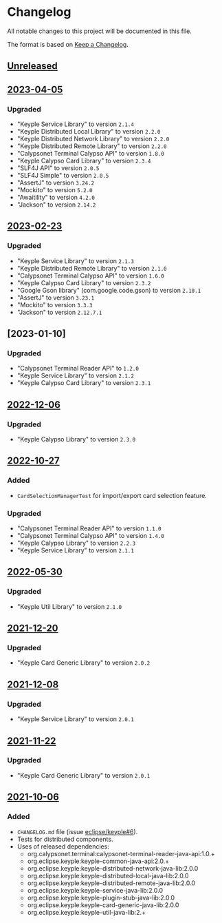 # Changelog
All notable changes to this project will be documented in this file.

The format is based on [Keep a Changelog](https://keepachangelog.com/en/1.0.0/).

## [Unreleased]

## [2023-04-05]
### Upgraded
- "Keyple Service Library" to version `2.1.4`
- "Keyple Distributed Local Library" to version `2.2.0`
- "Keyple Distributed Network Library" to version `2.2.0`
- "Keyple Distributed Remote Library" to version `2.2.0`
- "Calypsonet Terminal Calypso API" to version `1.8.0`
- "Keyple Calypso Card Library" to version `2.3.4`
- "SLF4J API" to version `2.0.5`
- "SLF4J Simple" to version `2.0.5`
- "AssertJ" to version `3.24.2`
- "Mockito" to version `5.2.0`
- "Awaitility" to version `4.2.0`
- "Jackson" to version `2.14.2`

## [2023-02-23]
### Upgraded
- "Keyple Service Library" to version `2.1.3`
- "Keyple Distributed Remote Library" to version `2.1.0`
- "Calypsonet Terminal Calypso API" to version `1.6.0`
- "Keyple Calypso Card Library" to version `2.3.2`
- "Google Gson library" (com.google.code.gson) to version `2.10.1`
- "AssertJ" to version `3.23.1`
- "Mockito" to version `3.3.3`
- "Jackson" to version `2.12.7.1`

## [2023-01-10]
### Upgraded
- "Calypsonet Terminal Reader API" to `1.2.0`
- "Keyple Service Library" to version `2.1.2`
- "Keyple Calypso Card Library" to version `2.3.1`

## [2022-12-06]
### Upgraded
- "Keyple Calypso Library" to version `2.3.0`

## [2022-10-27]
### Added
- `CardSelectionManagerTest` for import/export card selection feature.
### Upgraded
- "Calypsonet Terminal Reader API" to version `1.1.0`
- "Calypsonet Terminal Calypso API" to version `1.4.0`
- "Keyple Calypso Library" to version `2.2.3`
- "Keyple Service Library" to version `2.1.1`

## [2022-05-30]
### Upgraded
- "Keyple Util Library" to version `2.1.0`

## [2021-12-20]
### Upgraded
- "Keyple Card Generic Library" to version `2.0.2`

## [2021-12-08]
### Upgraded
- "Keyple Service Library" to version `2.0.1`

## [2021-11-22]
### Upgraded
- "Keyple Card Generic Library" to version `2.0.1`

## [2021-10-06]
### Added
- `CHANGELOG.md` file (issue [eclipse/keyple#6]).
- Tests for distributed components.
- Uses of released dependencies:
  - org.calypsonet.terminal:calypsonet-terminal-reader-java-api:1.0.+
  - org.eclipse.keyple:keyple-common-java-api:2.0.+
  - org.eclipse.keyple:keyple-distributed-network-java-lib:2.0.0
  - org.eclipse.keyple:keyple-distributed-local-java-lib:2.0.0
  - org.eclipse.keyple:keyple-distributed-remote-java-lib:2.0.0
  - org.eclipse.keyple:keyple-service-java-lib:2.0.0
  - org.eclipse.keyple:keyple-plugin-stub-java-lib:2.0.0
  - org.eclipse.keyple:keyple-card-generic-java-lib:2.0.0
  - org.eclipse.keyple:keyple-util-java-lib:2.+

[unreleased]: https://github.com/eclipse/keyple-integration-java-test/compare/2023-04-05...HEAD
[2023-04-05]: https://github.com/eclipse/keyple-integration-java-test/compare/2023-02-23...2023-04-05
[2023-02-23]: https://github.com/eclipse/keyple-integration-java-test/compare/2022-12-06...2023-02-23
[2022-12-06]: https://github.com/eclipse/keyple-integration-java-test/compare/2022-10-27...2022-12-06
[2022-10-27]: https://github.com/eclipse/keyple-integration-java-test/compare/2022-05-30...2022-10-27
[2022-05-30]: https://github.com/eclipse/keyple-integration-java-test/compare/2021-12-20...2022-05-30
[2021-12-20]: https://github.com/eclipse/keyple-integration-java-test/compare/2021-12-08...2021-12-20
[2021-12-08]: https://github.com/eclipse/keyple-integration-java-test/compare/2021-11-22...2021-12-08
[2021-11-22]: https://github.com/eclipse/keyple-integration-java-test/compare/2021-10-06...2021-11-22
[2021-10-06]: https://github.com/eclipse/keyple-integration-java-test/releases/tag/2021-10-06

[eclipse/keyple#6]: https://github.com/eclipse/keyple/issues/6